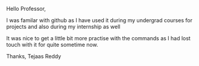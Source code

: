 Hello Professor,

I was familar with github as I have used it during my undergrad courses for projects and also during my internship as well

It was nice to get a little bit more practise with the commands as I had lost touch with it for quite sometime now.

Thanks,
Tejaas Reddy
